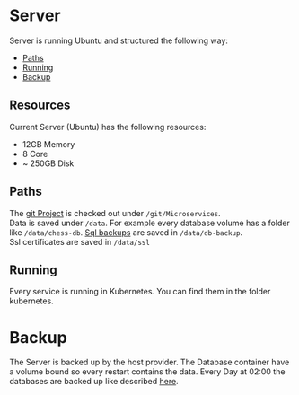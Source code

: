 # Server

Server is running Ubuntu and structured the following way:

- [Paths](#paths)
- [Running](#running)
- [Backup](#backup)

## Resources
Current Server (Ubuntu) has the following resources:
- 12GB Memory
- 8 Core
- ~ 250GB Disk

## Paths
The [git Project](https://github.com/MichiBaum/Microservices) is checked out under ``/git/Microservices``.  
Data is saved under ``/data``. For example every database volume has a folder like ``/data/chess-db``. [Sql backups](#backup) are saved in ``/data/db-backup``.  
Ssl certificates are saved in ``/data/ssl``


## Running
Every service is running in Kubernetes. You can find them in the folder kubernetes.


# Backup
The Server is backed up by the host provider.
The Database container have a volume bound so every restart contains the data.
Every Day at 02:00 the databases are backed up like described [here](Database.md#backup).
